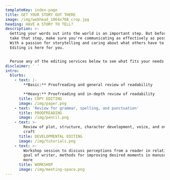 ```yaml
---
templateKey: index-page
title: GET YOUR STORY OUT THERE
image: /img/webhead_1064x768_crop.jpg
heading: HAVE A STORY TO TELL?
description: >-
  Getting your words out into the world is an important step. But before you
  take that step, make sure you're communicating as effectively as possible.
  With a passion for storytelling and caring about what others have to share, KB
  Editing is here for you. 


  Peruse any of the editing services below to see what fits your needs.
disclaimer: ' '
intro:
  blurbs:
    - text: |-
        **Basic:** Proofreading and general review of readability

        **Heavy:** Proofreading and in-depth review of readability
      title: COPY EDITING
      image: /img/paper.png
    - text: 'Review for grammar, spelling, and punctuation'
      title: PROOFREADING
      image: /img/pencil.png
    - text: >-
        Review of plot, structure, character development, voice, and overall
        craft
      title: DEVELOPMENTAL EDITING
      image: /img/tutorials.png
    - text: >-
        Workshop session to discuss perceptions from a reader in relation to
        goal of writer, methods for improving desired moments in manuscript, and
        more
      title: WORKSHOP
      image: /img/meeting-space.png
---
```


